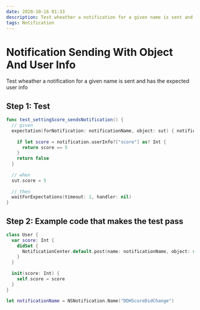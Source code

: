 ```yaml
---
date: 2020-10-16 01:33
description: Test wheather a notification for a given name is sent and has the expected user info.
tags: Notification
---
```


# Notification Sending With Object And User Info

Test wheather a notification for a given name is sent and has the expected user info

## Step 1: Test

```swift
func test_settingScore_sendsNotification() {
  // given
  expectation(forNotification: notificationName, object: sut) { notification -> Bool in
    
    if let score = notification.userInfo?["score"] as? Int {
      return score == 5
    }
    return false
  }
  
  // when
  sut.score = 5
  
  // then
  waitForExpectations(timeout: 1, handler: nil)
}
```

## Step 2: Example code that makes the test pass

```swift
class User {
  var score: Int {
    didSet {
      NotificationCenter.default.post(name: notificationName, object: self, userInfo: ["score": score])
    }
  }
  
  init(score: Int) {
    self.score = score
  }
}

let notificationName = NSNotification.Name("DDHScoreDidChange")
```

